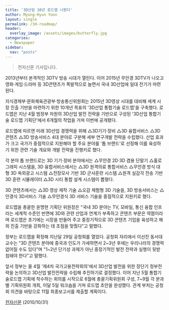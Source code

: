 ```yaml
---
title: '3D산업 10년 로드맵 나왔다'
author: Myung-Hyun Yoon
layout: single
permalink: /3d-roadmap/
header:
  overlay_image: /assets/images/butterfly.jpg
categories:
  - Newspaper
sidebar:
  nav: "posts"
---
```


> 전자신문 기사입니다.

2013년부터 본격적인 3DTV 방송 시대가 열린다. 
이어 2015년 무안경 3DTV가 나오고 영화·게임·드라마 등 3D콘텐츠가 폭발적으로 늘면서 국내 3D산업에 일대 전기가 마련된다. <!--more-->

지식경제부·문화체육관광부·방송통신위원회는 2015년 3D영상 시대를 대비해 세계 시장 진출 기반을 마련하기 위한 10개년 목표의 '3D산업 통합기술 로드맵'을 구축했다. 
로드맵은 지난 4월 범정부 차원의 3D산업 발전 전략을 기반으로 구성된 '3D산업 통합기술 로드맵 기획단'에서 6개월의 작업을 거쳐 이번에 공개됐다. 

로드맵에 따르면 미래 3D산업 경쟁력을 위해 △3D기기·장비 △3D 융합서비스 △3D 콘텐츠 △3D 방송서비스 4대 분야로 구분해 세부 연구개발 전략을 수립했다. 
산업 효과가 크고 국가가 중점적으로 지원해야 할 주요 분야를 '톱 브랜드'로 선정해 이를 육성하기 위한 관련 기술 개요와 개발 전략을 진행키로 했다. 

각 분야 톱 브랜드로는 3D 기기·장비 분야에서는 △무안경 2D·3D 겸용 단말기 △홀로그래피 시스템을, 3D 융합서비스에서는 △3D 원격의료 통합서비스 
△무안경 방식 대형 3D 옥외광고 시스템 △전장모사 기반 3D 군사훈련 시스템 △원격 실감각 전송 기반 3D 훈련 시뮬레이터 △3D 시티 통합 설계 시스템이 뽑혔다.

3D 콘텐츠에서는 △3D 영상 제작 기술 △오감 체험형 3D 기술을, 3D 방송서비스는 △안경식 3D서비스 기술 △무안경식 3D 서비스 기술을 중점적으로 지원키로 했다. 

로드맵을 총괄한 윤명현 기획단 위원장은 "국내 3D 분야는 TV, 모바일, 통신 융합 인프라는 세계적 수준인 반면에 3D와 관련 산업과 연계가 부족하고 콘텐츠 부문은 약졈이라며 
로드맵은 초기에는 시장을 만들어 주고 중장기적으로 3D 콘텐츠 기업을 육성하고 해외 진출 기반을 강화하는 데 초점을 맞췄다"고 말했다. 

정부는 로드맵을 확정해 지난달 29일 공청회를 열었다. 
공청회 자리에서 이선진 동서대 교수는 "3D 콘텐츠 분야에 중국과 인도가 가세하면서 2~3년 후에는 우리나라의 경쟁력 없어질 수도 있다"며 
"1~2년 단기성 과제가 아닌 중장기적인 발전 전략과 실행이 뒷받침돼야 한다"고 말했다. 

앞서 정부는 올 4월 '제4차 국가고용전략회의'에서 3D산업 발전을 위한 장단기 정부전략을 논의하고 3D산업 발전전략을 수립해 추진하기로 결정했다. 
이어 지난 5월 통합기술로드맵 기획에 착수하는 회의를 시작으로 6월에 총괄기획위원회 구성, 7~9월 각 분과별 기획위원회 개최, 이달 5일 워크숍을 거쳐 로드맵 초안을 완성했다. 
관계 부처는 공청회 의견을 바탕으로 11월 최종보고서를 제출할 계획이다. 

[전자신문][1] (2010/10/31)

[1]: https://www.etnews.com/news/article.html?id=201010290107
